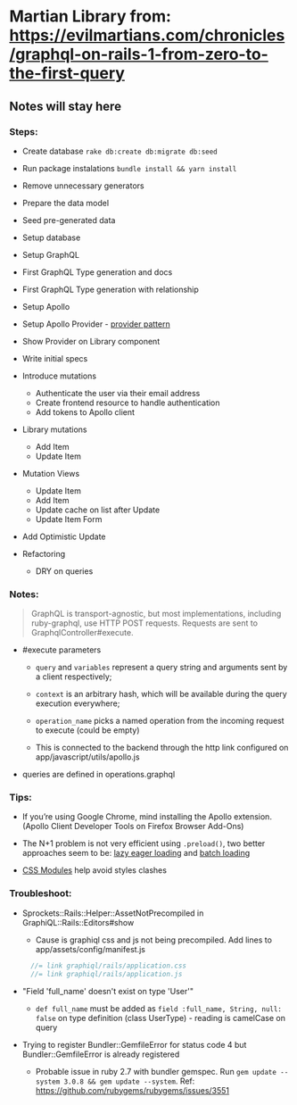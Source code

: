 # Martian Library from: https://evilmartians.com/chronicles/graphql-on-rails-1-from-zero-to-the-first-query

## Notes will stay here

### Steps:

- Create database `rake db:create db:migrate db:seed`

- Run package instalations `bundle install && yarn install`

- Remove unnecessary generators

- Prepare the data model

- Seed pre-generated data

- Setup database

- Setup GraphQL

- First GraphQL Type generation and docs

- First GraphQL Type generation with relationship

- Setup Apollo

- Setup Apollo Provider - [provider pattern](https://reactjs.org/docs/context.html#contextprovider)

- Show Provider on Library component

- Write initial specs

- Introduce mutations
  - Authenticate the user via their email address
  - Create frontend resource to handle authentication
  - Add tokens to Apollo client

- Library mutations
  - Add Item
  - Update Item

- Mutation Views
  - Update Item
  - Add Item
  - Update cache on list after Update
  - Update Item Form

- Add Optimistic Update

- Refactoring
  - DRY on queries

### Notes:

> GraphQL is transport-agnostic, but most implementations, including ruby-graphql, use HTTP POST requests. Requests are sent to GraphqlController#execute.
  - #execute parameters
    - `query` and `variables` represent a query string and arguments sent by a client respectively;
    - `context` is an arbitrary hash, which will be available during the query execution everywhere;
    - `operation_name` picks a named operation from the incoming request to execute (could be empty)

    - This is connected to the backend through the http link configured on app/javascript/utils/apollo.js

- queries are defined in operations.graphql

### Tips:

- If you’re using Google Chrome, mind installing the Apollo extension. (Apollo Client Developer Tools on Firefox Browser Add-Ons)

- The N+1 problem is not very efficient using `.preload()`, two better approaches seem to be: [lazy eager loading](https://github.com/DmitryTsepelev/ar_lazy_preload) and [batch loading](https://github.com/Shopify/graphql-batch)

- [CSS Modules](https://github.com/css-modules/css-modules) help avoid styles clashes

### Troubleshoot:

- Sprockets::Rails::Helper::AssetNotPrecompiled in GraphiQL::Rails::Editors#show

  - Cause is graphiql css and js not being precompiled. Add lines to app/assets/config/manifest.js
  ```javascript
    //= link graphiql/rails/application.css
    //= link graphiql/rails/application.js
  ```

- "Field 'full_name' doesn't exist on type 'User'"
  - `def full_name` must be added as `field :full_name, String, null: false` on type definition (class UserType) - reading is camelCase on query

- Trying to register Bundler::GemfileError for status code 4 but Bundler::GemfileError is already registered
  - Probable issue in ruby 2.7 with bundler gemspec. Run `gem update --system 3.0.8 && gem update --system`. Ref: https://github.com/rubygems/rubygems/issues/3551
